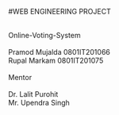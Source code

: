 #WEB ENGINEERING PROJECT<br/>
<br/>

Online-Voting-System<br/>
<br/>
Pramod Mujalda 0801IT201066<br/>
Rupal Markam 0801IT201075<br/>
<br/>
Mentor<br/>
<br/>
Dr. Lalit Purohit<br/>
Mr. Upendra Singh<br/>
